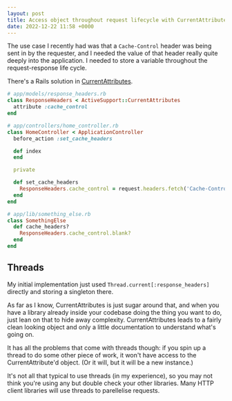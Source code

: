 ```yaml
---
layout: post
title: Access object throughout request lifecycle with CurrentAttributes
date: 2022-12-22 11:58 +0000
---
```


The use case I recently had was that a `Cache-Control` header was being sent in
by the requester, and I needed the value of that header really quite deeply
into the application. I needed to store a variable throughout the
request-response life cycle.

There's a Rails solution in [CurrentAttributes].

```ruby
# app/models/response_headers.rb
class ResponseHeaders < ActiveSupport::CurrentAttributes
  attribute :cache_control
end

# app/controllers/home_controller.rb
class HomeController < ApplicationController
  before_action :set_cache_headers

  def index
  end

  private

  def set_cache_headers
    ResponseHeaders.cache_control = request.headers.fetch('Cache-Control', '')
  end
end

# app/lib/something_else.rb
class SomethingElse
  def cache_headers?
    ResponseHeaders.cache_control.blank?
  end
end
```

## Threads

My initial implementation just used `Thread.current[:response_headers]`
directly and storing a singleton there.

As far as I know, CurrentAttributes is just sugar around that, and when you
have a library already inside your codebase doing the thing you want to do,
just lean on that to hide away complexity. CurrentAttributes leads to a fairly
clean looking object and only a little documentation to understand what's going
on.

It has all the problems that come with threads though: if you spin up a thread
to do some other piece of work, it won't have access to the CurrentAttribute'd
object. (Or it will, but it will be a new instance.)

It's not all that typical to use threads (in my experience), so you may not
think you're using any but double check your other libraries. Many HTTP client
libraries will use threads to parellelise requests.

[CurrentAttributes]: https://api.rubyonrails.org/classes/ActiveSupport/CurrentAttributes.html
